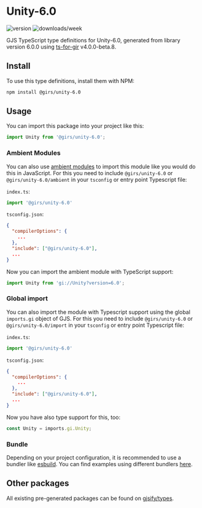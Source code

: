 
# Unity-6.0

![version](https://img.shields.io/npm/v/@girs/unity-6.0)
![downloads/week](https://img.shields.io/npm/dw/@girs/unity-6.0)


GJS TypeScript type definitions for Unity-6.0, generated from library version 6.0.0 using [ts-for-gir](https://github.com/gjsify/ts-for-gir) v4.0.0-beta.8.


## Install

To use this type definitions, install them with NPM:
```bash
npm install @girs/unity-6.0
```

## Usage

You can import this package into your project like this:
```ts
import Unity from '@girs/unity-6.0';
```

### Ambient Modules

You can also use [ambient modules](https://github.com/gjsify/ts-for-gir/tree/main/packages/cli#ambient-modules) to import this module like you would do this in JavaScript.
For this you need to include `@girs/unity-6.0` or `@girs/unity-6.0/ambient` in your `tsconfig` or entry point Typescript file:

`index.ts`:
```ts
import '@girs/unity-6.0'
```

`tsconfig.json`:
```json
{
  "compilerOptions": {
    ...
  },
  "include": ["@girs/unity-6.0"],
  ...
}
```

Now you can import the ambient module with TypeScript support: 

```ts
import Unity from 'gi://Unity?version=6.0';
```

### Global import

You can also import the module with Typescript support using the global `imports.gi` object of GJS.
For this you need to include `@girs/unity-6.0` or `@girs/unity-6.0/import` in your `tsconfig` or entry point Typescript file:

`index.ts`:
```ts
import '@girs/unity-6.0'
```

`tsconfig.json`:
```json
{
  "compilerOptions": {
    ...
  },
  "include": ["@girs/unity-6.0"],
  ...
}
```

Now you have also type support for this, too:

```ts
const Unity = imports.gi.Unity;
```

### Bundle

Depending on your project configuration, it is recommended to use a bundler like [esbuild](https://esbuild.github.io/). You can find examples using different bundlers [here](https://github.com/gjsify/ts-for-gir/tree/main/examples).

## Other packages

All existing pre-generated packages can be found on [gjsify/types](https://github.com/gjsify/types).

